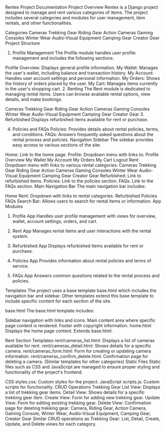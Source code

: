 Rentex Project Documentation
Project Overview
Rentex is a Django project designed to manage and rent various categories of items. The project includes several categories and modules for user management, item rentals, and other functionalities.

Categories
Cameras
Trekking Gear
Riding Gear
Action Cameras
Gaming Consoles
Winter Wear
Audio-Visual Equipment
Camping Gear
Creator Gear
Project Structure
1. Profile Management
The Profile module handles user profile management and includes the following sections:

Profile Overview: Displays general profile information.
My Wallet: Manages the user's wallet, including balance and transaction history.
My Account: Handles user account settings and personal information.
My Orders: Shows the history of orders placed by the user.
My Cart: Manages items currently in the user's shopping cart.
2. Renting
The Rent module is dedicated to managing rental items. Users can browse available rental options, view details, and make bookings.

Cameras
Trekking Gear
Riding Gear
Action Cameras
Gaming Consoles
Winter Wear
Audio-Visual Equipment
Camping Gear
Creator Gear
3. Refurbished
Displays refurbished items available for rent or purchase.

4. Policies and FAQs
Policies: Provides details about rental policies, terms, and conditions.
FAQs: Answers frequently asked questions about the rental process and policies.
Navigation
Sidebar
The sidebar provides easy access to various sections of the site:

Home: Link to the home page.
Profile: Dropdown menu with links to:
Profile Overview
My Wallet
My Account
My Orders
My Cart
Logout
Rent: Dropdown menu with links to various rental categories:
Cameras
Trekking Gear
Riding Gear
Action Cameras
Gaming Consoles
Winter Wear
Audio-Visual Equipment
Camping Gear
Creator Gear
Refurbished: Link to refurbished items.
Policies: Link to the policies section.
FAQs: Link to the FAQs section.
Main Navigation Bar
The main navigation bar includes:

Home
Rent: Dropdown with links to rental categories.
Refurbished
Policies
FAQs
Search Bar: Allows users to search for rental items or information.
App Modules
1. Profile App
Handles user profile management with views for overview, wallet, account settings, orders, and cart.

2. Rent App
Manages rental items and user interactions with the rental system.

3. Refurbished App
Displays refurbished items available for rent or purchase.

4. Policies App
Provides information about rental policies and terms of service.

5. FAQs App
Answers common questions related to the rental process and policies.

Templates
The project uses a base template base.html which includes the navigation bar and sidebar. Other templates extend this base template to include specific content for each section of the site.

base.html
The base.html template includes:

Sidebar navigation with links and icons.
Main content area where specific page content is rendered.
Footer with copyright information.
home.html
Displays the home page content. Extends base.html.

Rent Section Templates
rent/cameras_list.html: Displays a list of cameras available for rent.
rent/cameras_detail.html: Shows details for a specific camera.
rent/cameras_form.html: Form for creating or updating camera information.
rent/cameras_confirm_delete.html: Confirmation page for deleting a camera.
(Similar templates for other categories)
Static Files
Static files such as CSS and JavaScript are managed to ensure proper styling and functionality of the project's frontend.

CSS
styles.css: Custom styles for the project.
JavaScript
scripts.js: Custom scripts for functionality.
CRUD Operations
Trekking Gear
List View: Displays a list of trekking gear items.
Detail View: Shows details for a specific trekking gear item.
Create View: Form for adding new trekking gear.
Update View: Form for editing existing trekking gear.
Delete View: Confirmation page for deleting trekking gear.
Camera, Riding Gear, Action Camera, Gaming Console, Winter Wear, Audio-Visual Equipment, Camping Gear, Creator Gear
Similar CRUD operations as Trekking Gear: List, Detail, Create, Update, and Delete views for each category.